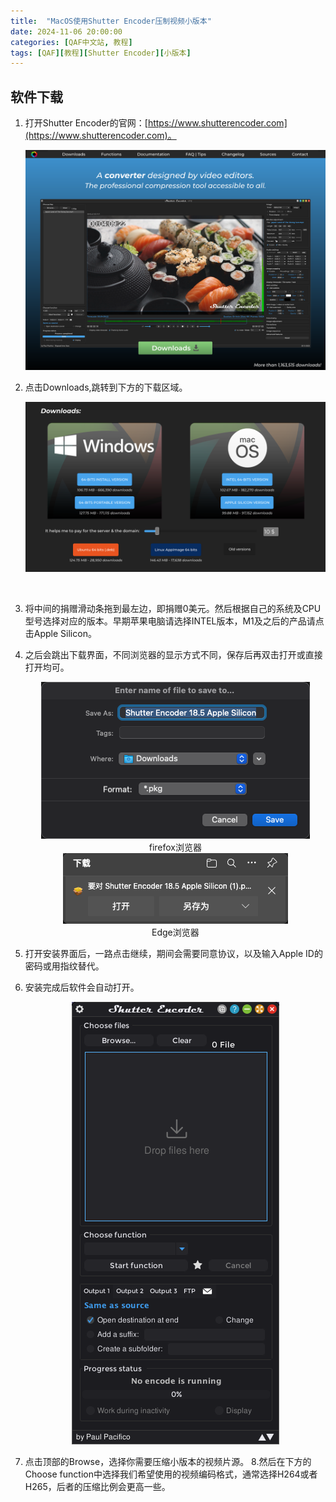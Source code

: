 ```yaml
---
title:  "MacOS使用Shutter Encoder压制视频小版本"
date: 2024-11-06 20:00:00 
categories: [QAF中文站, 教程]
tags: [QAF][教程][Shutter Encoder][小版本]
---
```


## 软件下载

1. 打开Shutter Encoder的官网：[https://www.shutterencoder.com](https://www.shutterencoder.com)。
   <br/>

   ![website](/assets/img/post/2024-11-06-how-to-compress-video-by-shutter-encoder/website.png)
    <br/>

2. 点击Downloads,跳转到下方的下载区域。
   <br/>

    ![downloads](/assets/img/post/2024-11-06-how-to-compress-video-by-shutter-encoder/downloads.png)

    <br/>
3. 将中间的捐赠滑动条拖到最左边，即捐赠0美元。然后根据自己的系统及CPU型号选择对应的版本。早期苹果电脑请选择INTEL版本，M1及之后的产品请点击Apple Silicon。
4. 之后会跳出下载界面，不同浏览器的显示方式不同，保存后再双击打开或直接打开均可。
   <center><img src="/assets/img/post/2024-11-06-how-to-compress-video-by-shutter-encoder/versions.png"><figcaption>firefox浏览器</figcaption></center>

    <center><img src="/assets/img/post/2024-11-06-how-to-compress-video-by-shutter-encoder/versions2.png"><figcaption>Edge浏览器</figcaption></center>
5. 打开安装界面后，一路点击继续，期间会需要同意协议，以及输入Apple ID的密码或用指纹替代。
6. 安装完成后软件会自动打开。
   <center><img src="/assets/img/post/2024-11-06-how-to-compress-video-by-shutter-encoder/se1.png"></center>
7. 点击顶部的Browse，选择你需要压缩小版本的视频片源。
8.然后在下方的Choose function中选择我们希望使用的视频编码格式，通常选择H264或者H265，后者的压缩比例会更高一些。

   

